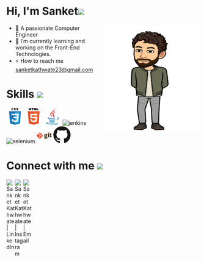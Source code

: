 <h1 align="left">Hi, I'm Sanket<img src = "https://raw.githubusercontent.com/MartinHeinz/MartinHeinz/master/wave.gif" width = 50px> </h1>

<img align="right" src="Sanket2.png" alt="css3" width="250" height="280"/>

- 👀 A passionate Computer Engineer
- 🌱 I’m currently learning and working on the Front-End Technologies.
- ⚡ How to reach me sanketkathwate23@gmail.com

<h1> Skills <img src = "https://media2.giphy.com/media/QssGEmpkyEOhBCb7e1/giphy.gif?cid=ecf05e47a0n3gi1bfqntqmob8g9aid1oyj2wr3ds3mg700bl&rid=giphy.gif" width = 32px> </h1>
<p align="left">
  <img alt="css3" src="https://raw.githubusercontent.com/devicons/devicon/master/icons/css3/css3-original-wordmark.svg" width="45" height="45"/>
  <img alt="html5" src="https://raw.githubusercontent.com/devicons/devicon/master/icons/html5/html5-original-wordmark.svg" width="45" height="45"/>
  <img alt="java" src="https://raw.githubusercontent.com/devicons/devicon/master/icons/java/java-original.svg" width="45" height="45"/>
  <img alt="jenkins" src="https://www.vectorlogo.zone/logos/jenkins/jenkins-icon.svg" width="45" height="45"/>
  <img alt="selenium" src="https://raw.githubusercontent.com/detain/svg-logos/780f25886640cef088af994181646db2f6b1a3f8/svg/selenium-logo.svg" width="45" height="45"/>
  <img alt="Git" src="https://raw.githubusercontent.com/github/explore/80688e429a7d4ef2fca1e82350fe8e3517d3494d/topics/git/git.png" width="40px" />
  <img alt="GitHub" src="https://raw.githubusercontent.com/github/explore/78df643247d429f6cc873026c0622819ad797942/topics/github/github.png" width="45" height="45"/>
</p>

<h1> Connect with me <img src='https://raw.githubusercontent.com/ShahriarShafin/ShahriarShafin/main/Assets/handshake.gif' width="100px"> </h1>
  <img align="left" alt="SanketKathwate | LinkedIn" width="22px" src="https://cdn.jsdelivr.net/npm/simple-icons@v3/icons/linkedin.svg" />
  <img align="left" alt="SanketKathwate | Instagram" width="22px" src="https://cdn.jsdelivr.net/npm/simple-icons@v3/icons/instagram.svg" />
  <img align="left" alt="SanketKathwate | Email" width="22px" src="https://www.iconsdb.com/icons/preview/black/email-xxl.png" />
